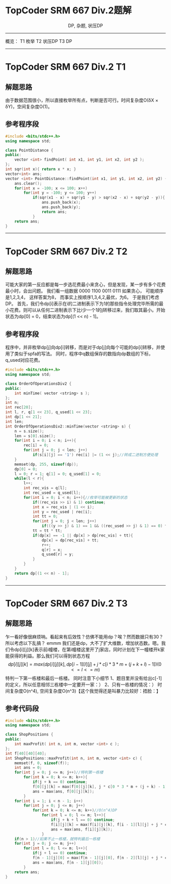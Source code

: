 # TopCoder SRM 667 Div.2题解

<center>DP, 杂题, 状压DP</center>

---
概览：
T1 枚举 T2 状压DP T3 DP

------
# TopCoder SRM 667 Div.2 T1

## 解题思路
由于数据范围很小，所以直接枚举所有点，判断是否可行。时间复杂度O(δX × δY)，空间复杂度O(1)。

## 参考程序段

```C++
#include <bits/stdc++.h>
using namespace std;

class PointDistance {
public:
    vector <int> findPoint( int x1, int y1, int x2, int y2 );
};
int sqr(int x){ return x * x; }
vector<int> ans;
vector <int> PointDistance::findPoint(int x1, int y1, int x2, int y2) {
	ans.clear();
	for(int x = -100; x <= 100; x++)
		for(int y = -100; y <= 100; y++)
			if(sqr(x1 - x) + sqr(y1 - y) > sqr(x2 - x) + sqr(y2 - y)){
				ans.push_back(x);
				ans.push_back(y);
				return ans;
			}
	return ans;
}


```

------

# TopCoder SRM 667 Div.2 T2
## 解题思路
可能大家的第一反应都是每一步选花费最小来贪心，但是发现，某一步有多个花费最小时，会出问题。
我们看一组数据
0000
1100
0011
0111
如果贪心， 可能顺序是1,2,3,4， 这样答案为8， 而事实上按顺序1,3,4,2,最优，为6。
于是我们考虑DP。
首先，我们令dp[i]表示在i的二进制表示下为1的那些指令处理完毕所需的最小花费。则可以从任何二进制表示下比i少一个1的j转移过来，我们取其最小。开始状态为dp[0] = 0，结束状态为dp[(1 << n) - 1]。
## 参考程序段
程序中，并非枚举dp[j]向dp[i]转移，而是对于dp[j]向每个可能的dp[i]转移，并使用了类似于spfa的写法。
同时，程序中q数组保存的数指向dp数组的下标，q_used对应花费。

```C++
#include <bits/stdc++.h>
using namespace std;

class OrderOfOperationsDiv2 {
public:
    int minTime( vector <string> s );
};
int n;
int rec[20];
int l, r, q[1 << 23], q_used[1 << 23];
int dp[1 << 21];
int len;
int OrderOfOperationsDiv2::minTime(vector <string> s) {  
	n = s.size();
	len = s[0].size();
	for(int i = 0; i < n; i++){
		rec[i] = 0;
		for(int j = 0; j < len; j++)
			if(s[i][j] == '1') rec[i] |= (1 << j);//转成二进制方便处理
	}
	memset(dp, 255, sizeof(dp));
	dp[0] = 0;
	l = 0; r = 1; q[1] = 0; q_used[1] = 0;
	while(l < r){
		l++;
		int rec_vis = q[l];
		int rec_used = q_used[l];
		for(int i = 0; i < n; i++){//枚举可能被更新的状态
			if((rec_vis >> i) & 1) continue;
			int x = rec_vis | (1 << i);
			int y = rec_used | rec[i];
			int tt = 0;
			for(int j = 0; j < len; j++)
				if(((y >> j) & 1) == 1 && ((rec_used >> j) & 1) == 0) tt++;
			tt = tt * tt;
			if(dp[x] == -1 || dp[x] > dp[rec_vis] + tt){
				dp[x] = dp[rec_vis] + tt;
				r++;
				q[r] = x;
				q_used[r] = y;
			}
		}
	}
	return dp[(1 << n) - 1];
}

```
------
# TopCoder SRM 667 Div.2 T3
## 解题思路
乍一看好像很麻烦呐。看起来有后效性？仿佛不能用dp？唉？然而数据只有30？所以考虑以下乱搞？
emmm
我们还是dp，大不了扩大维数，增加状态数。嗯。我们令dp[i][j][k]表示前i幢楼，在第i幢楼这里开了j家店，同时计划在下一幢楼开k家能获得的利益。那么我们可以得到状态方程
$$
dp[i][j][k] = max(dp[i][j][k], dp[i - 1][l][j] + j * c[i * 3 * m + (j + k + l) - 1])(0 <= l <= m)
$$
特判一下第一栋楼和最后一栋楼。
同时注意下小细节
1、题目里并没有给出c[-1]的定义，所以任意相邻三栋楼中一定要开一家：）
2、只有一栋楼的情况：）
时间复杂度O(n^4), 空间复杂度O(n^3)【这个我觉得还是叫暴力比较好：捂脸：】

## 参考代码段

```C++
#include <bits/stdc++.h>
using namespace std;

class ShopPositions {
public:
    int maxProfit( int n, int m, vector <int> c );
};
int f[40][40][40];
int ShopPositions::maxProfit(int n, int m, vector <int> c) {
    memset(f, 0, sizeof(f));
	int ans = 0;
	for(int j = 0; j <= m; j++)//特判第一栋楼
		for(int k = 0; k <= m; k++){
			if(j + k == 0) continue;
			f[0][j][k] = max(f[0][j][k], j * c[0 * 3 * m + (j + k) - 1]);
			ans = max(ans, f[0][j][k]);
		}
	for(int i = 1; i < n - 1; i++)
		for(int j = 0; j <= m; j++)
			for(int k = 0; k <= m; k++)//O(n^4)DP
				for(int l = 0; l <= m; l++){  
					if(j + k + l == 0) continue;
					f[i][j][k] = max(f[i][j][k], f[i - 1][l][j] + j * c[i * 3 * m + (j + k + l) - 1]);
					ans = max(ans, f[i][j][k]);
				}
	if(n > 1)//如果不止一栋楼，就特判最后一栋楼
	for(int j = 0; j <= m; j++)
		for(int l = 0; l <= m; l++){
			if(j + l == 0) continue;
			f[n - 1][j][0] = max(f[n - 1][j][0], f[n - 2][l][j] + j * c[(n - 1) * 3 * m + (j + l) - 1]);
			ans = max(ans, f[n - 1][j][0]);
		}
	return ans;
}
```